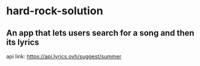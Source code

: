 # hard-rock-solution
## An app that lets users search for a song and then its lyrics
api link: https://api.lyrics.ovh/suggest/summer
